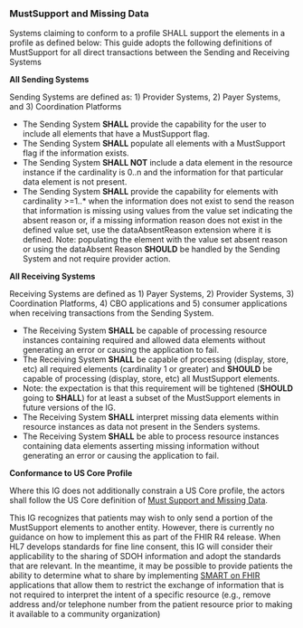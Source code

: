 ###  MustSupport and Missing Data

Systems claiming to conform to a profile SHALL support the elements in a profile as defined below: This guide adopts the following definitions of MustSupport for all direct transactions between the Sending and Receiving Systems

**All Sending Systems**

Sending Systems are defined as: 1) Provider Systems, 2) Payer Systems, and 3) Coordination Platforms
* The Sending System **SHALL** provide the capability for the user to include all elements that have a MustSupport flag.
* The Sending System **SHALL** populate all elements with a MustSupport flag if the information exists.
* The Sending System **SHALL NOT** include a data element in the resource instance if the cardinality is 0..n and the information for that particular data element is not present.
* The Sending System **SHALL** provide the capability for elements with cardinality >=1..* when the information does not exist to send the reason that information is missing using values from the value set indicating the absent reason or, if a missing information reason does not exist in the defined value set, use the dataAbsentReason extension where it is defined.
Note: populating the element with the value set absent reason or using the dataAbsent Reason **SHOULD** be handled by the Sending System and not require provider action. 

**All Receiving Systems** 

Receiving Systems are defined as 1) Payer Systems, 2) Provider Systems, 3) Coordination Platforms, 4) CBO applications and 5) consumer applications when receiving transactions from the Sending System.
* The Receiving System **SHALL** be capable of processing resource instances containing required and allowed data elements without generating an error or causing the application to fail. 
* The Receiving System **SHALL** be capable of processing (display, store, etc) all required elements (cardinality 1 or greater) and **SHOULD** be capable of processing (display, store, etc) all MustSupport elements.
* Note: the expectation is that this requirement will be tightened (**SHOULD** going to **SHALL**) for at least a subset of the MustSupport elements in future versions of the IG.
* The Receiving System **SHALL** interpret missing data elements within resource instances as data not present in the Senders systems.
* The Receiving System **SHALL** be able to process resource instances containing data elements asserting missing information without generating an error or causing the application to fail.

**Conformance to US Core Profile** 

Where this IG does not additionally constrain a US Core profile, the actors shall follow the US Core definition of [Must Support and Missing Data](http://hl7.org/fhir/us/core/general-guidance.html).

This IG recognizes that patients may wish to only send a portion of the MustSupport elements to another entity.  However, there is currently no guidance on how to implement this as part of the FHIR R4 release.  When HL7 develops standards for fine line consent, this IG will consider their applicability to the sharing of SDOH information and adopt the standards that are relevant.  In the meantime, it may be possible to provide patients the ability to determine what to share by implementing [SMART on FHIR](http://docs.smarthealthit.org/) applications that allow them to restrict the exchange of information that is not required to interpret the intent of a specific resource (e.g., remove address and/or telephone number from the patient resource prior to making it available to a community organization)